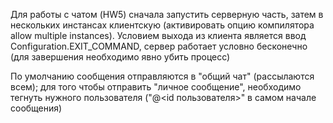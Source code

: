 Для работы с чатом (HW5) сначала запустить серверную часть, затем в нескольких инстансах клиентскую (активировать опцию компилятора allow multiple instances). Условием выхода из клиента является ввод Configuration.EXIT_COMMAND, сервер работает условно бесконечно (для завершения необходимо явно убить процесс)

По умолчанию сообщения отправляются в "общий чат" (рассылаются всем); для того чтобы отправить "личное сообщение", необходимо тегнуть нужного пользователя ("@<id пользователя>" в самом начале сообщения)
